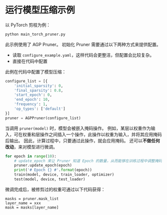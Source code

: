 # 运行模型压缩示例

以 PyTorch 剪枝为例：

```bash
python main_torch_pruner.py
```

此示例使用了 AGP Pruner。 初始化 Pruner 需要通过以下两种方式来提供配置。

- 读取 `configure_example.yaml`，这样代码会更整洁，但配置会比较复杂。
- 直接在代码中配置

此例在代码中配置了模型压缩：

```python
configure_list = [{
    'initial_sparsity': 0,
    'final_sparsity': 0.8,
    'start_epoch': 0,
    'end_epoch': 10,
    'frequency': 1,
    'op_types': ['default']
}]
pruner = AGPPruner(configure_list)
```

当调用 `pruner(model)` 时，模型会被嵌入掩码操作。 例如，某层以权重作为输入，可在权重和层操作之间插入一个操作，此操作以权重为输入，并将其应用掩码后输出。 因此，计算过程中，只要通过此操作，就会应用掩码。 还可以**不做任何改动**，来对模型进行微调。

```python
for epoch in range(10):
    # update_epoch 来让 Pruner 知道 Epoch 的数量，从而能够在训练过程中调整掩码。
    pruner.update_epoch(epoch)
    print('# Epoch {} #'.format(epoch))
    train(model, device, train_loader, optimizer)
    test(model, device, test_loader)
```

微调完成后，被修剪过的权重可通过以下代码获得：

```
masks = pruner.mask_list
layer_name = xxx
mask = masks[layer_name]
```



